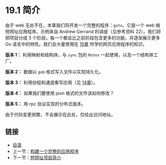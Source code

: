 # 19.1 简介

由于 web 无处不在，本章我们将开发一个完整的程序：`goto`，它是一个 web 缩短网址应用程序。示例来自 Andrew Gerrand 的讲座（见参考资料 22）。我们将把项目分成 3 个阶段，每一个都会比之前阶段包含更多的功能，并逐渐展示更多 Go 语言中的特性。我们会大量使用在 [15章](15.0.html) 所学的网页应用程序的知识。

**版本 1：** 利用映射和结构体，与 `sync` 包的 `Mutex` 一起使用，以及一个结构体工厂。

**版本 2：** 数据以 `gob` 格式写入文件以实现持久化。

**版本 3：** 利用协程和通道重写应用（见 [14章](14.0.html)）。

**版本 4：** 如果我们要使用 json 格式的文件该如何修改？

**版本 5：** 用 rpc 协议实现的分布式版本。

由于代码变更频繁，不会展示在此处，仅给出访问地址。

## 链接

- [目录](directory.html)
- 上一节：[构建一个完整的应用程序](19.0.html)
- 下一节：[短网址项目简介](19.2.html)
